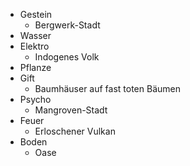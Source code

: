 * Gestein
    * Bergwerk-Stadt
* Wasser
* Elektro
    * Indogenes Volk
* Pflanze
* Gift
    * Baumhäuser auf fast toten Bäumen
* Psycho
    * Mangroven-Stadt
* Feuer
    * Erloschener Vulkan
* Boden
    * Oase